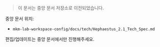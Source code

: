 > 이 문서는 중앙 문서 저장소로 이전되었습니다.

중앙 문서 위치:
- `mkm-lab-workspace-config/docs/tech/Hephaestus_2.1_Tech_Spec.md`

편집/업데이트는 중앙 문서에서만 진행해주세요.

